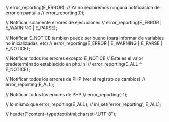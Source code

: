 
// error_reporting(E_ERROR);
// Ya no recibiremos ninguna notificacion de error en pantalla
// error_reporting(0);

// Notificar solamente errores de ejecuciones
// error_reporting(E_ERROR | E_WARNING | E_PARSE);

// Notificar E_NOTICE tambien puede ser bueno (para informar de variables no inicializadas, etc)
// error_reporting(E_ERROR | E_WARNING | E_PARSE | E_NOTICE);

// Notificar todos los errores excepto E_NOTICE
// Este es el valor predeterminado establecido en php.ini
// error_reporting(E_ALL  ^ E_NOTICE);

// Notificar todos los errores de PHP (ver el registro de cambios)
// error_reporting(E_ALL);

// Notificar todos los errores de PHP
// error_reporting(-1);

// lo mismo que error_reporting(E_ALL);
// ini_set('error_reporting', E_ALL);


// header("content=type:text/html;charset=\UTF-8\");
